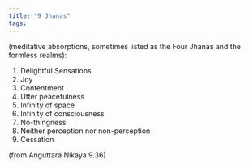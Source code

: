 ```yaml
---
title: "9 Jhanas"
tags: 
---
```


 (meditative absorptions, sometimes listed as the Four Jhanas and the formless realms): 
 1. Delightful Sensations 
 2. Joy 
 3. Contentment 
 4. Utter peacefulness 
 5. Infinity of space 
 6. Infinity of consciousness 
 7. No-thingness 
 8. Neither perception nor non-perception 
 9. Cessation 

(from Anguttara Nikaya 9.36)